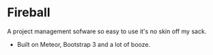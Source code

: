 # Fireball
A project management sofware so easy to use it's no skin off my sack.

* Built on Meteor, Bootstrap 3 and a lot of booze.